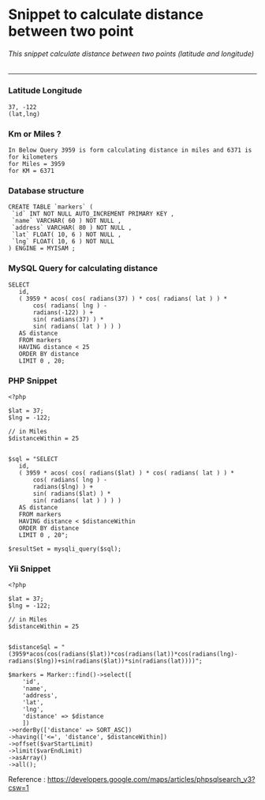 # Snippet to calculate distance between two point
###### This snippet calculate distance between two points (latitude and longitude)
-------------------
### Latitude Longitude
```
37, -122 
(lat,lng)
```

### Km or Miles ?
```
In Below Query 3959 is form calculating distance in miles and 6371 is for kilometers
for Miles = 3959
for KM = 6371
```
 ### Database structure
 ```
CREATE TABLE `markers` (
  `id` INT NOT NULL AUTO_INCREMENT PRIMARY KEY ,
  `name` VARCHAR( 60 ) NOT NULL ,
  `address` VARCHAR( 80 ) NOT NULL ,
  `lat` FLOAT( 10, 6 ) NOT NULL ,
  `lng` FLOAT( 10, 6 ) NOT NULL
) ENGINE = MYISAM ;
 ```
 
 
 ### MySQL Query for calculating distance
 ```
 SELECT
	id,
	( 3959 * acos( cos( radians(37) ) * cos( radians( lat ) ) * 
		cos( radians( lng ) - 
		radians(-122) ) + 
		sin( radians(37) ) * 
		sin( radians( lat ) ) ) ) 
	AS distance 
	FROM markers 
	HAVING distance < 25 
	ORDER BY distance 
	LIMIT 0 , 20;
 ```
 
 ### PHP Snippet
 ```
 <?php

$lat = 37;
$lng = -122;

// in Miles
$distanceWithin = 25


$sql = "SELECT
	id,
	( 3959 * acos( cos( radians($lat) ) * cos( radians( lat ) ) * 
		cos( radians( lng ) - 
		radians($lng) ) + 
		sin( radians($lat) ) * 
		sin( radians( lat ) ) ) ) 
	AS distance 
	FROM markers 
	HAVING distance < $distanceWithin
	ORDER BY distance 
	LIMIT 0 , 20";

$resultSet = mysqli_query($sql);
```


### Yii Snippet
```
<?php

$lat = 37;
$lng = -122;

// in Miles
$distanceWithin = 25


$distanceSql = "(3959*acos(cos(radians($lat))*cos(radians(lat))*cos(radians(lng)-radians($lng))+sin(radians($lat))*sin(radians(lat))))";

$markers = Marker::find()->select([
    'id',
    'name',
    'address',
    'lat',
    'lng',
    'distance' => $distance
    ])
->orderBy(['distance' => SORT_ASC])
->having(['<=', 'distance', $distanceWithin])
->offset($varStartLimit)
->limit($varEndLimit)
->asArray()
->all();
```
 Reference : https://developers.google.com/maps/articles/phpsqlsearch_v3?csw=1